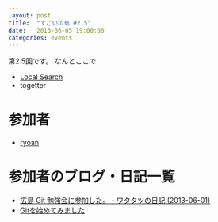 ```yaml
---
layout: post
title:  "すごい広島 #2.5"
date:   2013-06-05 19:00:00
categories: events
---
```


第2.5回です。
なんとここで

* [Local Search](http://local.aguuu.com/events/15354)
* togetter

<!-- 概要 -->

# 参加者
* [ryoan](http://twitter.com/andydesukara)

# 参加者のブログ・日記一覧
* [広島 Git 勉強会に参加した。 - ワタタツの日記!(2013-06-01)](http://kita.dyndns.org/diary/?date=20130601#p01)
* [Gitを始めてみました](http://twitter.com/andydesukara/status/340723714083663872)

